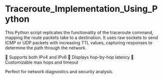# Traceroute_Implementation_Using_Python

This Python script replicates the functionality of the traceroute command, mapping the route packets take to a destination. It uses raw sockets to send ICMP or UDP packets with increasing TTL values, capturing responses to determine the path through the network.

🔹 Supports both IPv4 and IPv6
🔹 Displays hop-by-hop latency
🔹 Customizable max hops and timeout

Perfect for network diagnostics and security analysis. 
